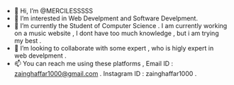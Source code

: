 - 👋 Hi, I’m @MERCILESSSSS
- 👀 I’m interested in Web Develpment and Software Develpment.
- 🌱 I’m currently the Student of Computer Science . I am currently working on a music website , I dont have too much knowledge , but i am trying my best .
- 💞️ I’m looking to collaborate with some expert , who is higly expert in web develpment .
- 📫 You can reach me using these platforms ,
Email ID : zainghaffar1000@gmail.com .
Instagram ID : zainghaffar1000 .
